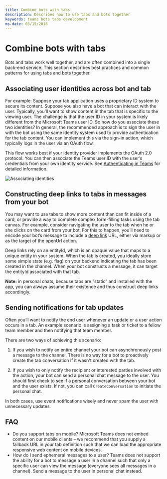 ```yaml
---
title: Combine bots with tabs
description: Describes how to use tabs and bots together
keywords: teams bots tabs development
ms.date: 03/15/2018
---
```

# Combine bots with tabs

Bots and tabs work well together, and are often combined into a single back-end service. This section describes best practices and common patterns for using tabs and bots together.

## Associating user identities across bot and tab

For example:
Suppose your tab application uses a proprietary ID system to secure its content. Suppose you also have a bot that can interact with the user. Typically, you’ll want to show content in the tab that is specific to the viewing user. The challenge is that the user ID in your system is likely different from the Microsoft Teams user ID. So how do you associate these two identities?
In general, the recommended approach is to sign the user in with the bot using the same identity system used to provide authentication for the tab content. You can implement this via the sign-in action, which typically logs in the user via an OAuth flow.

This flow works best if your identity provider implements the OAuth 2.0 protocol. You can then associate the Teams user ID with the user’s credentials from your own identity service. See [Authenticating in Teams](~/concepts/authentication/authentication.md) for detailed information.

   ![Associating identities](~/assets/images/bots/associating_contexts.png)

## Constructing deep links to tabs in messages from your bot

You may want to use tabs to show more content than can fit inside of a card, or provide a way to complete complex form-filling tasks using the tab canvas. For example, consider navigating the user to the tab when he or she clicks on the card from your bot. For this to happen, you’ll need to encode your bot’s message to include a [deep link](~/concepts/deep-links.md) URL, either via markup or as the target of the openUrl action.

Deep links rely on an entityId, which is an opaque value that maps to a unique entity in your system. When the tab is created, you ideally store some simple state (e.g. flag) on your backend indicating the tab has been created in the channel. When your bot constructs a message, it can target the entityId associated with that tab.

**Note:** in personal chats, because tabs are “static” and installed with the app, you can always assume their existence and thus construct deep links accordingly.

## Sending notifications for tab updates

Often you’ll want to notify the end user whenever an update or a user action occurs in a tab. An example scenario is assigning a task or ticket to a fellow team member and then notifying that team member.

There are two ways of achieving this scenario:

1. If you wish to notify an entire channel your bot can asynchronously post a message to the channel. There is no way for a bot to proactively create the tab conversation if it wasn't created with the tab.

2. If you wish to only notify the recipient or interested parties involved with the action, your bot can send a personal chat message to the user. You should first check to see if a personal conversation between your bot and the user exists. If not, you can call `CreateConversation` to initiate the personal chat.

In both cases, use event notifications wisely and never spam the user with unnecessary updates.

## FAQ

- Do you support tabs on mobile?
  Microsoft Teams does not embed content on our mobile clients – we recommend that you supply a fallback URL in your tab definition such that we can load the appropriate responsive web content on mobile devices.
- How do I send ephemeral messages to a user?
  Teams does not support the ability for a bot to message a user in a channel such that only a specific user can view the message (everyone sees all messages in a channel). Send a message to the user in personal chat instead.
